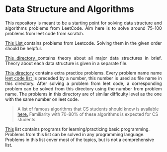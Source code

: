 # Data Structure and Algorithms

<p style="text-align: justify;">
This repository is meant to be a starting point for solving data structure and algorithms problems from LeetCode. Aim here is to solve around 75-100 problems from leet code from scratch.  
</p>

<p style="text-align: justify;">
<a href="./programList.md" targer="_blank">This List </a> contains problems from Leetcode. Solving them in the given order should be helpful.
</p>

<p style="text-align: justify;">
<a href="./DataStructures/" target="_blank"> This directory </a> contains theory about all major data structures in brief. Theory about each data structure is given in a separate file.
</p>

<p style="text-align: justify;">
<a href="./ExtraPrograms/" target="_blank"> This directory</a> contains extra practice problems. Every problem name name <a href="./programList.md" target="_blank"> leet code list </a> is preceded by a number, this number is used as file name in this directory. After solving a problem from leet code, a corresponding problem can be solved from this directory using the number from problem name. The problems in this directory are of similar difficulty level as the one with the same number on leet code.
</p>

> A list of famous algorithms that CS students should know is available [here.](./MustKnowAlgorithmList.pdf) Familiarity with 70-80% of these algorithms is expected for CS students.

[This](./Basic%20Programming%20Practice%20Problem.pdf) list contains programs for learning/practicing basic programming. Problems from this list can be solved in any programming language. Problems in this list cover most of the topics, but is not a comprehensive list.